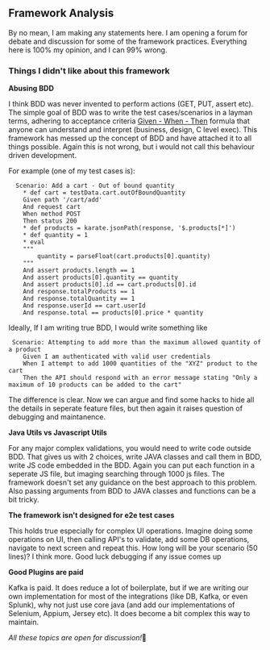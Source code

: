 ## Framework Analysis 
By no mean, I am making any statements here. I am opening a forum for debate and discussion for some of the framework practices. Everything here is 100% my opinion, and I can 99% wrong.

### Things I didn't like about this framework

**Abusing BDD**

I think BDD was never invented to perform actions (GET, PUT, assert etc). The simple goal of BDD was to write the test cases/scenarios in a layman terms, adhering to acceptance criteria [Given - When - Then](https://www.agilealliance.org/glossary/given-when-then/) formula that anyone can understand and interpret (business, design, C level exec). This framework has messed up the concept of BDD and have attached it to all things possible. Again this is not wrong, but i would not call this behaviour driven development. 

For example (one of my test cases is):
```
  Scenario: Add a cart - Out of bound quantity
    * def cart = testData.cart.outOfBoundQuantity
    Given path '/cart/add'
    And request cart
    When method POST
    Then status 200
    * def products = karate.jsonPath(response, '$.products[*]')
    * def quantity = 1
    * eval
    """
        quantity = parseFloat(cart.products[0].quantity)
    """
    And assert products.length == 1
    And assert products[0].quantity == quantity
    And assert products[0].id == cart.products[0].id
    And response.totalProducts == 1
    And response.totalQuantity == 1
    And response.userId == cart.userId
    And response.total == products[0].price * quantity
```

Ideally, If I am writing true BDD, I would write something like
```
 Scenario: Attempting to add more than the maximum allowed quantity of a product
    Given I am authenticated with valid user credentials
    When I attempt to add 1000 quantities of the "XYZ" product to the cart
    Then the API should respond with an error message stating "Only a maximum of 10 products can be added to the cart"
```

The difference is clear. Now we can argue and find some hacks to hide all the details in seperate feature files, but then again it raises question of debugging and maintanence.

**Java Utils vs Javascript Utils**

For any major complex validations, you would need to write code outside BDD. That gives us with 2 choices, write JAVA classes and call them in BDD, write JS code embedded in the BDD. Again you can put each function in a seperate JS file, but imaging searching through 1000 js files. 
The framework doesn't set any guidance on the best approach to this problem. Also passing arguments from BDD to JAVA classes and functions can be a bit tricky.

**The framework isn't designed for e2e test cases**

This holds true especially for complex UI operations. Imagine doing some operations on UI, then calling API's to validate, add some DB operations, navigate to next screen and repeat this. How long will be your scenario (50 lines)? I think more. Good luck debugging if any issue comes up

**Good Plugins are paid**

Kafka is paid. It does reduce a lot of boilerplate, but if we are writing our own implementation for most of the integrations (like DB, Kafka, or even Splunk), why not just use core java (and add our implementations of Selenium, Appium, Jersey etc). It does become a bit complex this way to maintain. 


*All these topics are open for discussion!*🍻